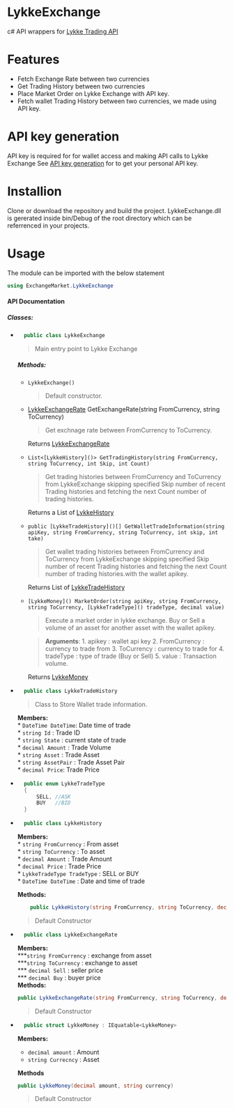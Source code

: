 # LykkeExchange
c# API wrappers for [Lykke Trading API](https://www.lykke.com/cp/lykke-trading-api)

# Features
-  Fetch Exchange Rate between two currencies
-  Get Trading History between two currencies
-  Place Market Order on Lykke Exchange with API key.
-  Fetch wallet Trading History between two currencies, we made using API key.

# API key generation
API key is required for for wallet access and making API calls to Lykke Exchange
See [API key generation](https://auth.lykke.com/signin?ReturnUrl=%2Fconnect%2Fauthorize%3Fclient_id%3D2c6c77be-efd3-44b7-a381-940c90e52985%26scope%3Dprofile%2520email%2520address%26response_type%3Dtoken%26redirect_uri%3Dhttps%253A%252F%252Fwallet.lykke.com%252Fauth%26nonce%3DxXxvmySWwe9MDMZeIpU8%26state%3DrYnw6uFcMmXCz3Ytuihk) for to get your personal API key.

# Installion
Clone or download the repository and build the project. LykkeExchange.dll is gererated inside bin/Debug of the root directory which can be referrenced in your projects.

# Usage
The module can be imported with the below statement


```csharp
using ExchangeMarket.LykkeExchange
```

#### API Documentation
##### Classes:
* ```csharp 
    public class LykkeExchange
    ```
    > Main entry point to Lykke Exchange

    ##### Methods:
    * `LykkeExchange()`
        > Default constructor.
    
    * [LykkeExchangeRate]() GetExchangeRate(string FromCurrency, string ToCurrency)
        > Get exchnage rate between FromCurrency to ToCurrency.
    
        Returns [LykkeExchangeRate]()
    
    * `List<[LykkeHistory]()> GetTradingHistory(string FromCurrency, string ToCurrency, int Skip, int Count)`
        > Get trading histories between FromCurrency and ToCurrency from LykkeExchange skipping specified Skip number of recent Trading histories and fetching the next Count number of trading histories.
        
        Returns a List of [LykkeHistory]()
    
    * `public [LykkeTradeHistory]()[] GetWalletTradeInformation(string apiKey, string FromCurrency, string ToCurrency, int skip, int take)`
    
        >Get wallet trading histories between FromCurrency and ToCurrency from LykkeExchange skipping specified Skip number of recent Trading histories and fetching the next Count number of trading histories.with the wallet apikey.
        
         Returns List of [LykkeTradeHistory]()
    
    * `[LykkeMoney]() MarketOrder(string apiKey, string FromCurrency, string ToCurrency, [LykkeTradeType]() tradeType, decimal value)`
    
        > Execute a market order in lykke exchange. Buy or Sell a volume of an asset for another asset with the wallet apikey. 
        
        > **Arguments**:
            1. apikey : wallet api key
            2. FromCurrency : currency to trade from
            3. ToCurrency : currency to trade for
            4. tradeType : type of trade (Buy or Sell)
            5. value : Transaction volume.
    
        Returns [LykkeMoney]()
    
* ```csharp
    public class LykkeTradeHistory
    ```
    
    > Class to Store Wallet trade information.
    
    **Members:**<br/>
        * `DateTime DateTime`: Date time of trade<br/>
        * `string Id` : Trade ID<br/>
        * `string State` : current state of trade<br/>
        * `decimal Amount` : Trade Volume<br/>
        * `string Asset` : Trade Asset<br/>
        * `string AssetPair` : Trade Asset Pair<br/>
        * `decimal Price`: Trade Price<br/>
* ```csharp
    public enum LykkeTradeType
    {
        SELL, //ASK
        BUY   //BID
    }
    ```
* ```csharp
    public class LykkeHistory
    ```
    
    **Members:**<br/>
        * `string FromCurrency` : From asset<br/>
        * `string ToCurrency` : To asset<br/>
        * `decimal Amount` : Trade Amount<br/>
        * `decimal Price` : Trade Price<br/>
        * `LykkeTradeType TradeType` : SELL or BUY<br/>
        * `DateTime DateTime` : Date and time of trade<br/>
    
    **Methods:**
    ```csharp
        public LykkeHistory(string FromCurrency, string ToCurrency, decimal Amount, decimal Price, LykkeTradeType TradeType, DateTime DateTime)
    ```
        
    > Default Constructor


* ```csharp
    public class LykkeExchangeRate
    ```
    
    **Members:**<br/>
        ***`string FromCurrency` : exchange from asset<br/>
        ***`string ToCurrency` : exchange to asset<br/>
        *** `decimal Sell` : seller price<br/>
        *** `decimal Buy` : buyer price<br/>
    **Methods:**
    ```csharp
    public LykkeExchangeRate(string FromCurrency, string ToCurrency, decimal Sell, decimal Buy)
    ```
    
    > Default Constructor


* ```csharp
    public struct LykkeMoney : IEquatable<LykkeMoney>
    ```
 
    **Members:**<br/>
    * `decimal amount` : Amount<br/>
    * `string Currecncy` : Asset<br/>
    
    **Methods**
    ```csharp
    public LykkeMoney(decimal amount, string currency)
    ```
    > Default Constructor
       
